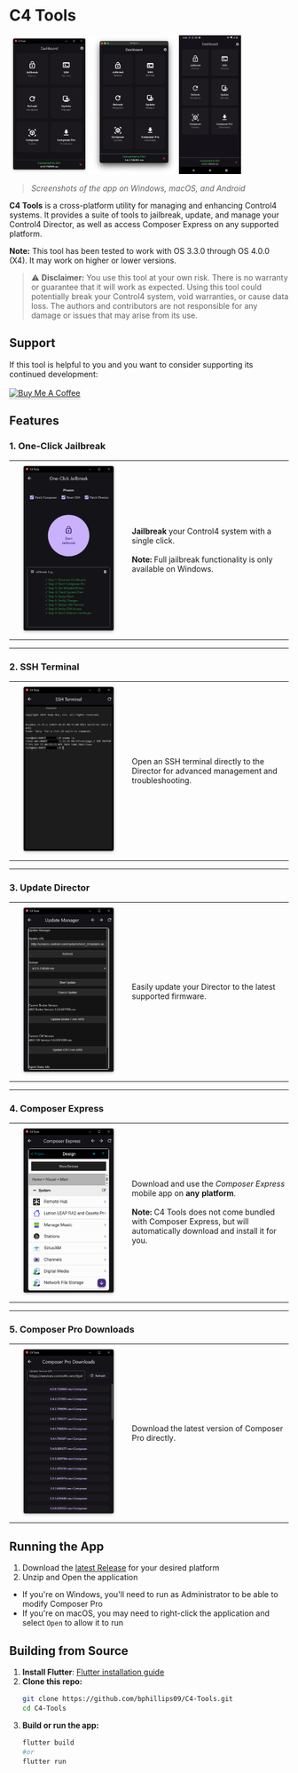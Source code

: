 # C4 Tools

<img src="assets/screenshots/C4Tools-DashWin.png" alt="C4 Tools Dashboard on Windows" height="250" /> <img src="assets/screenshots/C4Tools-DashMac.png" alt="C4 Tools Dashboard on Mac" height="250" /> <img src="assets/screenshots/C4Tools-DashDroid.png" alt="C4 Tools Dashboard on Android" height="250" />

> _Screenshots of the app on Windows, macOS, and Android_

<b>C4 Tools</b> is a cross-platform utility for managing and enhancing Control4 systems. It provides a suite of tools to jailbreak, update, and manage your Control4 Director, as well as access Composer Express on any supported platform.

<b>Note:</b> This tool has been tested to work with OS 3.3.0 through OS 4.0.0 (X4). It may work on higher or lower versions.

> ⚠️ **Disclaimer:** You use this tool at your own risk. There is no warranty or guarantee that it will work as expected. Using this tool could potentially break your Control4 system, void warranties, or cause data loss. The authors and contributors are not responsible for any damage or issues that may arise from its use.

## Support

If this tool is helpful to you and you want to consider supporting its continued development:<br>
<br><a href="https://www.buymeacoffee.com/bphillips09" target="_blank"><img src="https://www.buymeacoffee.com/assets/img/custom_images/orange_img.png" alt="Buy Me A Coffee" style="height: 41px !important;width: 174px !important;box-shadow: 0px 3px 2px 0px rgba(190, 190, 190, 0.5) !important;-webkit-box-shadow: 0px 3px 2px 0px rgba(190, 190, 190, 0.5) !important;" ></a>

## Features

### 1. One-Click Jailbreak
<table>
  <tr>
    <td align="center" width="200"><img src="assets/screenshots/C4Tools-JB.png" alt="Jailbreak Screenshot" width="180" /></td>
    <td>
      <b>Jailbreak</b> your Control4 system with a single click.<br><br>
      <b>Note:</b> Full jailbreak functionality is only available on Windows.
    </td>
  </tr>
</table>

---
### 2. SSH Terminal
<table>
  <tr>
    <td align="center" width="200"><img src="assets/screenshots/C4Tools-SSH.png" alt="SSH Terminal Screenshot" width="180" /></td>
    <td>
      Open an SSH terminal directly to the Director for advanced management and troubleshooting.
    </td>
  </tr>
</table>

---
### 3. Update Director
<table>
  <tr>
    <td align="center" width="200"><img src="assets/screenshots/C4Tools-UpdateMan.png" alt="Update Director Screenshot" width="180" /></td>
    <td>
      Easily update your Director to the latest supported firmware.
    </td>
  </tr>
</table>

---
### 4. Composer Express
<table>
  <tr>
    <td align="center" width="200"><img src="assets/screenshots/C4Tools-CompEx.png" alt="Composer Express Screenshot" width="180" /></td>
    <td>
      Download and use the <i>Composer Express</i> mobile app on <b>any platform</b>.<br><br>
      <b>Note:</b> C4 Tools does not come bundled with Composer Express, but will automatically download and install it for you.
    </td>
  </tr>
</table>

---
### 5. Composer Pro Downloads
<table>
  <tr>
    <td align="center" width="200"><img src="assets/screenshots/C4Tools-CPro.png" alt="Composer Pro Screenshot" width="180" /></td>
    <td>
      Download the latest version of Composer Pro directly.
    </td>
  </tr>
</table>

## Running the App
1. Download the [latest Release](https://github.com/bphillips09/C4-Tools/releases/latest) for your desired platform
2. Unzip and Open the application
- If you're on Windows, you'll need to run as Administrator to be able to modify Composer Pro
- If you're on macOS, you may need to right-click the application and select `Open` to allow it to run

## Building from Source

1. **Install Flutter**: [Flutter installation guide](https://docs.flutter.dev/get-started/install)
2. **Clone this repo:**
   ```sh
   git clone https://github.com/bphillips09/C4-Tools.git
   cd C4-Tools
   ```
3. **Build or run the app:**
   ```sh
   flutter build
   #or 
   flutter run
   ```
